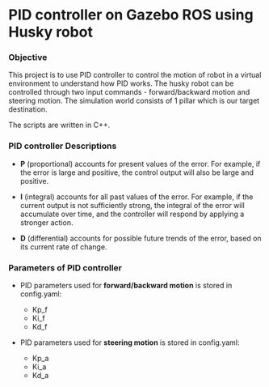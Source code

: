 # **PID controller on Gazebo ROS using Husky robot**

### Objective
This project is to use PID controller to control the motion of robot in a virtual environment to understand how PID works. The husky robot can be controlled through two input commands - forward/backward motion and steering motion. The simulation world consists of 1 pillar which is our target destination.

The scripts are written in C++.



### PID controller Descriptions

* **P** (proportional) accounts for present values of the error. For example, if the error is large and positive, 
the control output will also be large and positive.

* **I** (integral) accounts for all past values of the error. For example, if the current output is not sufficiently 
strong, the integral of the error will accumulate over time, and the controller will respond by 
applying a stronger action.

* **D** (differential) accounts for possible future trends of the error, based on its current rate of change.

### Parameters of PID controller

* PID parameters used for **forward/backward motion** is stored in config.yaml: 

    * Kp_f 
    * Ki_f 
    * Kd_f

* PID parameters used for **steering motion** is stored in config.yaml:

    * Kp_a 
    * Ki_a 
    * Kd_a








[//]: # (Image References)
[image1]: ./data/1.png
[gif1]: ./data/steady.gif
[gif2]: ./data/speedy.gif


